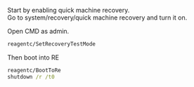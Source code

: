 Start by enabling quick machine recovery.  
Go to system/recovery/quick machine recovery and turn it on.  

Open CMD as admin.
```cmd
reagentc/SetRecoveryTestMode
```

Then boot into RE
```cmd
reagentc/BootToRe
shutdown /r /t0
```

